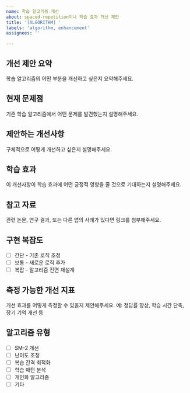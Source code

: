 ```yaml
---
name: 학습 알고리즘 개선
about: spaced-repetition이나 학습 효과 개선 제안
title: '[ALGORITHM] '
labels: 'algorithm, enhancement'
assignees: ''

---
```


## 개선 제안 요약
학습 알고리즘의 어떤 부분을 개선하고 싶은지 요약해주세요.

## 현재 문제점
기존 학습 알고리즘에서 어떤 문제를 발견했는지 설명해주세요.

## 제안하는 개선사항
구체적으로 어떻게 개선하고 싶은지 설명해주세요.

## 학습 효과
이 개선사항이 학습 효과에 어떤 긍정적 영향을 줄 것으로 기대하는지 설명해주세요.

## 참고 자료
관련 논문, 연구 결과, 또는 다른 앱의 사례가 있다면 링크를 첨부해주세요.

## 구현 복잡도
- [ ] 간단 - 기존 로직 조정
- [ ] 보통 - 새로운 로직 추가
- [ ] 복잡 - 알고리즘 전면 재설계

## 측정 가능한 개선 지표
개선 효과를 어떻게 측정할 수 있을지 제안해주세요.
예: 정답률 향상, 학습 시간 단축, 장기 기억 개선 등

## 알고리즘 유형
- [ ] SM-2 개선
- [ ] 난이도 조정
- [ ] 복습 간격 최적화
- [ ] 학습 패턴 분석
- [ ] 개인화 알고리즘
- [ ] 기타